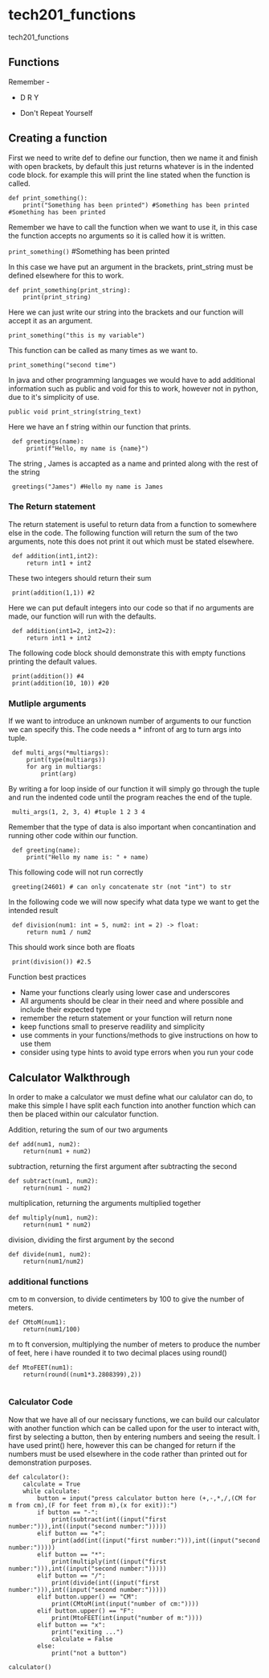 # tech201_functions
tech201_functions

## Functions
Remember -
- D R Y

- Don't Repeat Yourself

## Creating a function

First we need to write def to define our function, then we name it and finish with open brackets,
by default this just returns whatever is in the indented code block. for example this will print the line stated when the function is called.
```
def print_something():
    print("Something has been printed") #Something has been printed #Something has been printed
```
    
Remember we have to call the function when we want to use it, in this case the function accepts no arguments so it is called how it is written.

`print_something()` #Something has been printed

In this case we have put an argument in the brackets, print_string must be defined elsewhere for this to work.

```
def print_something(print_string):
    print(print_string)
```

Here we can just write our string into the brackets and our function will accept it as an argument.

`print_something("this is my variable")`

This function can be called as many times as we want to.

`print_something("second time")`

In java and other programming languages we would have to add additional information such as public and void for this to work, however not in python, due to it's simplicity of use.

`public void print_string(string_text)`

Here we have an f string within our function that prints.

```
 def greetings(name):
     print(f"Hello, my name is {name}")
```

The string , James is accapted as a name and printed along with the rest of the string
```
 greetings("James") #Hello my name is James
```

### The Return statement
The return statement is useful to return data from a function to somewhere else in the code.
The following function will return the sum of the two arguments, note this does not print it out which must be stated elsewhere.

```
 def addition(int1,int2):
     return int1 + int2
```

These two integers should return their sum

```
 print(addition(1,1)) #2
```

Here we can put default integers into our code so that if no arguments are made, our function will run with the defaults.


```
 def addition(int1=2, int2=2):
     return int1 + int2
```

The following code block should demonstrate this with empty functions printing the default values.


```
 print(addition()) #4
 print(addition(10, 10)) #20
```

### Mutliple arguments

If we want to introduce an unknown number of arguments to our function we can specify this.
The code needs a * infront of arg to turn args into tuple.

```
 def multi_args(*multiargs):
     print(type(multiargs))
     for arg in multiargs:
         print(arg)
```
By writing a for loop inside of our function it will simply go through the tuple and run the indented code until the program reaches the end of the tuple.
```
 multi_args(1, 2, 3, 4) #tuple 1 2 3 4
```
Remember that the type of data is also important when concantination and running other code within our function.
```
 def greeting(name):
     print("Hello my name is: " + name)
```
This following code will not run correctly
```
 greeting(24601) # can only concatenate str (not "int") to str
```

In the following code we will now specify what data type we want to get the intended result

```
 def division(num1: int = 5, num2: int = 2) -> float:
     return num1 / num2
```
This should work since both are floats
```
 print(division()) #2.5
```

Function best practices

- Name your functions clearly using lower case and underscores
- All arguments should be clear in their need and where possible and include their expected type
- remember the return statement or your function will return none
- keep functions small to preserve readility and simplicity
- use comments in your functions/methods to give instructions on how to use them
- consider using type hints to avoid type errors when you run your code

## Calculator Walkthrough

In order to make a calculator we must define what our calulator can do, to make this simple I have split each function into another function which can then be placed within our calculator function.

Addition, returing the sum of our two arguments
```
def add(num1, num2):
    return(num1 + num2)
```
subtraction, returning the first argument after subtracting the second
```
def subtract(num1, num2):
    return(num1 - num2)
```
multiplication, returning the arguments multiplied together
```
def multiply(num1, num2):
    return(num1 * num2)
```
division, dividing the first argument by the second
```
def divide(num1, num2):
    return(num1/num2)
```
### additional functions

cm to m conversion, to divide centimeters by 100 to give the number of meters.

```
def CMtoM(num1):
    return(num1/100)
```

m to ft conversion, multiplying the number of meters to produce the number of feet, here i have rounded it to two decimal places using round()
```
def MtoFEET(num1):
    return(round((num1*3.2808399),2))
    
```


### Calculator Code

Now that we have all of our necissary functions, we can build our calculator with another function which can be called upon for the user to interact with, first by selecting a button, then by entering numbers and seeing the result.
I have used print() here, however this can be changed for return if the numbers must be used elsewhere in the code rather than printed out for demonstration purposes. 
```
def calculator():
    calculate = True
    while calculate:
        button = input("press calculator button here (+,-,*,/,(CM for m from cm),(F for feet from m),(x for exit)):")
        if button == "-":
            print(subtract(int((input("first number:"))),int((input("second number:")))))
        elif button == "+":
            print(add(int((input("first number:"))),int((input("second number:")))))
        elif button == "*":
            print(multiply(int((input("first number:"))),int((input("second number:")))))
        elif button == "/":
            print(divide(int((input("first number:"))),int((input("second number:")))))
        elif button.upper() == "CM":
            print(CMtoM(int(input("number of cm:"))))
        elif button.upper() == "F":
            print(MtoFEET(int(input("number of m:"))))
        elif button == "x":
            print("exiting ...")
            calculate = False
        else:
            print("not a button")

calculator()
```
